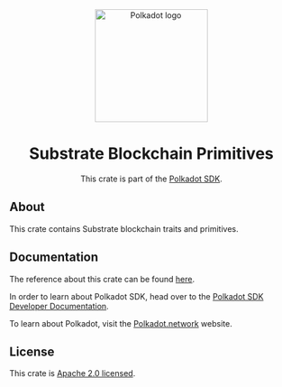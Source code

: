 <div align="center">

<img src="https://raw.githubusercontent.com/paritytech/polkadot-sdk/rzadp/readmes/docs/images/Polkadot_Logo_Horizontal_Pink_BlackOnWhite.png" alt="Polkadot logo" width="200">

# Substrate Blockchain Primitives

This crate is part of the [Polkadot SDK](https://github.com/paritytech/polkadot-sdk/).

</div>

## About

This crate contains Substrate blockchain traits and primitives.

## Documentation

The reference about this crate can be found [here](https://paritytech.github.io/polkadot-sdk/master/sp_blockchain).

In order to learn about Polkadot SDK, head over to the [Polkadot SDK Developer Documentation](https://paritytech.github.io/polkadot-sdk/master/polkadot_sdk_docs/index.html).

To learn about Polkadot, visit the [Polkadot.network](https://polkadot.network/) website.

## License

This crate is [Apache 2.0 licensed](https://spdx.org/licenses/Apache-2.0.html).
